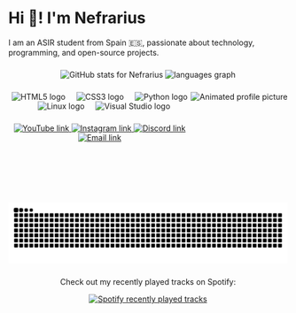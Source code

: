 <h1 align="left">Hi 👋! I'm Nefrarius</h1>
<p align="left">I am an ASIR student from Spain 🇪🇸, passionate about technology, programming, and open-source projects.</p>

###

<div align="center">
  <img src="https://github-readme-stats.vercel.app/api?username=nefrarius&hide_title=false&hide_rank=false&show_icons=true&include_all_commits=true&count_private=true&disable_animations=false&theme=dracula&locale=en&hide_border=false" height="150" alt="GitHub stats for Nefrarius" />
  <img src="https://github-readme-stats.vercel.app/api/top-langs?username=nefrarius&locale=en&hide_title=false&layout=compact&card_width=320&langs_count=5&theme=dracula&hide_border=false&custom_title=Most%20Used%20Languages" height="150" alt="languages graph"  />
 
</div>

###

<img align="right" height="200" src="https://github.com/nefrarius/nefrarius/blob/main/pfp.gif" alt="Animated profile picture" />

###

<div align="center">
  <img src="https://cdn.jsdelivr.net/gh/devicons/devicon/icons/html5/html5-original.svg" height="30" alt="HTML5 logo" />
  <img width="12" />
  <img src="https://cdn.jsdelivr.net/gh/devicons/devicon/icons/css3/css3-original.svg" height="30" alt="CSS3 logo" />
  <img width="12" />
  <img src="https://cdn.jsdelivr.net/gh/devicons/devicon/icons/python/python-original.svg" height="30" alt="Python logo" />
  <img width="12" />
  <img src="https://cdn.jsdelivr.net/gh/devicons/devicon/icons/linux/linux-original.svg" height="30" alt="Linux logo" />
  <img width="12" />
  <img src="https://cdn.jsdelivr.net/gh/devicons/devicon/icons/visualstudio/visualstudio-plain.svg" height="30" alt="Visual Studio logo" />
</div>

###

<div align="center">
  <a href="https://youtube.com" target="_blank">
    <img src="https://img.shields.io/static/v1?message=YouTube&logo=youtube&label=&color=FF0000&logoColor=white&labelColor=&style=for-the-badge" height="35" alt="YouTube link" />
  </a>
  <a href="https://instagram.com" target="_blank">
    <img src="https://img.shields.io/static/v1?message=Instagram&logo=instagram&label=&color=E4405F&logoColor=white&labelColor=&style=for-the-badge" height="35" alt="Instagram link" />
  </a>
  <a href="https://discord.com" target="_blank">
    <img src="https://img.shields.io/static/v1?message=Discord&logo=discord&label=&color=7289DA&logoColor=white&labelColor=&style=for-the-badge" height="35" alt="Discord link" />
  </a>
  <a href="mailto:youremail@gmail.com">
    <img src="https://img.shields.io/static/v1?message=Gmail&logo=gmail&label=&color=D14836&logoColor=white&labelColor=&style=for-the-badge" height="35" alt="Email link" />
  </a>
</div>

###
<center>
  
<img src="https://github.com/nefrarius/nefrarius/blob/main/github-user-contribution.svg" alt="Snake animation" />

</center>

###

<div align="center">
  <p>Check out my recently played tracks on Spotify:</p>
  <a href="https://open.spotify.com/user/10ex1bladezwu2pz2xvy56tp4">
    <img src="https://spotify-recently-played-readme.vercel.app/api?user=10ex1bladezwu2pz2xvy56tp4&count=5" alt="Spotify recently played tracks" />
  </a>
</div>

